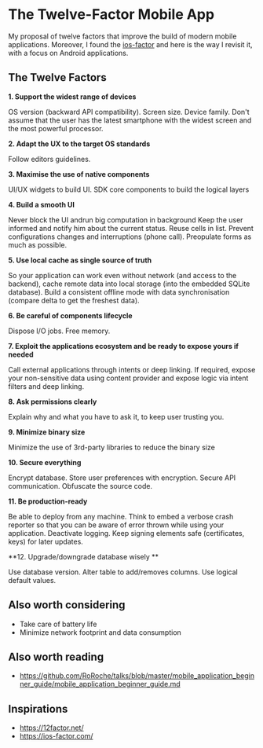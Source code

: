 # The Twelve-Factor Mobile App

My proposal of twelve factors that improve the build of modern mobile applications.
Moreover, I found the [ios-factor](https://ios-factor.com/) and here is the way I revisit it, with a focus on Android applications.

## The Twelve Factors

**1. Support the widest range of devices**

OS version (backward API compatibility).
Screen size.
Device family.
Don't assume that the user has the latest smartphone with the widest screen and the most powerful processor.

**2. Adapt the UX to the target OS standards**

Follow editors guidelines.

**3. Maximise the use of native components**

UI/UX widgets to build UI.
SDK core components to build the logical layers

**4. Build a smooth UI**

Never block the UI andrun big computation in background
Keep the user informed and notify him about the current status.
Reuse cells in list.
Prevent configurations changes and interruptions (phone call).
Preopulate forms as much as possible.

**5. Use local cache as single source of truth**

So your application can work even without network (and access to the backend), cache remote data into local storage (into the embedded SQLite database).
Build a consistent offline mode with data synchronisation (compare delta to get the freshest data).

**6. Be careful of components lifecycle** 

Dispose I/O jobs.
Free memory.

**7. Exploit the applications ecosystem and be ready to expose yours if needed**

Call external applications through intents or deep linking.
If required, expose your non-sensitive data using content provider and expose logic via intent filters and deep linking.

**8. Ask permissions clearly**

Explain why and what you have to ask it, to keep user trusting you.

**9. Minimize binary size**

Minimize the use of 3rd-party libraries to reduce the binary size

**10. Secure everything**

Encrypt database.
Store user preferences with encryption.
Secure API communication.
Obfuscate the source code.

**11. Be production-ready**

Be able to deploy from any machine.
Think to embed a verbose crash reporter so that you can be aware of error thrown while using your application.
Deactivate logging.
Keep signing elements safe (certificates, keys) for later updates.

**12. Upgrade/downgrade database wisely **

Use database version.
Alter table to add/removes columns.
Use logical default values.

## Also worth considering

- Take care of battery life
- Minimize network footprint and data consumption

## Also worth reading

- <https://github.com/RoRoche/talks/blob/master/mobile_application_beginner_guide/mobile_application_beginner_guide.md>

## Inspirations

- <https://12factor.net/>
- <https://ios-factor.com/>
